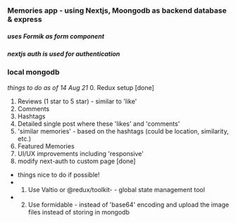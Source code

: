 ### Memories app - using Nextjs, Moongodb as backend database & express
##### uses Formik as form component
##### nextjs auth is used for authentication
### local mongodb

*things to do as of 14 Aug 21*
0. Redux setup [done]
1. Reviews (1 star to 5 star) - similar to 'like' 
2. Comments
3. Hashtags
4. Detailed single post where these 'likes' and 'comments'
5. 'similar memories' - based on the hashtags (could be location, similarity, etc.)
6. Featured Memories
7. UI/UX improvements including 'responsive' 
8. modify next-auth to custom page [done]

* things nice to do if possible!
* 1. Use Valtio or @redux/toolkit- - global state management tool
* 2. Use formidable - instead of 'base64' encoding and upload the image files instead of storing in mongodb
  